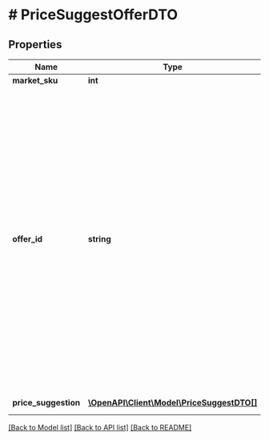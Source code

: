 # # PriceSuggestOfferDTO

## Properties

Name | Type | Description | Notes
------------ | ------------- | ------------- | -------------
**market_sku** | **int** | SKU на Маркете. | [optional]
**offer_id** | **string** | Ваш SKU — идентификатор товара в вашей системе.  Разрешена любая последовательность длиной до 255 знаков.  Правила использования SKU:  * У каждого товара SKU должен быть свой.  * SKU товара нельзя менять — можно только удалить товар и добавить заново с новым SKU.  * Уже заданный SKU нельзя освободить и использовать заново для другого товара. Каждый товар должен получать новый идентификатор, до того никогда не использовавшийся в вашем каталоге.  [Что такое SKU и как его назначать](https://yandex.ru/support/marketplace/assortment/add/index.html#fields) | [optional]
**price_suggestion** | [**\OpenAPI\Client\Model\PriceSuggestDTO[]**](PriceSuggestDTO.md) | Цены для продвижения. | [optional]

[[Back to Model list]](../../README.md#models) [[Back to API list]](../../README.md#endpoints) [[Back to README]](../../README.md)
